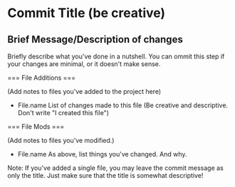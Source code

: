 # Commit Title (be creative)

## Brief Message/Description of changes

Briefly describe what you've done in a nutshell.
You can ommit this step if your changes are minimal, or it doesn't make sense.

=== File Additions ===

(Add notes to files you've added to the project here)

* File.name
List of
changes made to
this file
(Be creative and descriptive. Don't write "I created this file")

=== File Mods ===

(Add notes to files you've modified.)

* File.name
As above,
list things you've changed.
And why.

Note: If you've added a single file, you may leave the commit message as only the title.
Just make sure that the title is somewhat descriptive!
